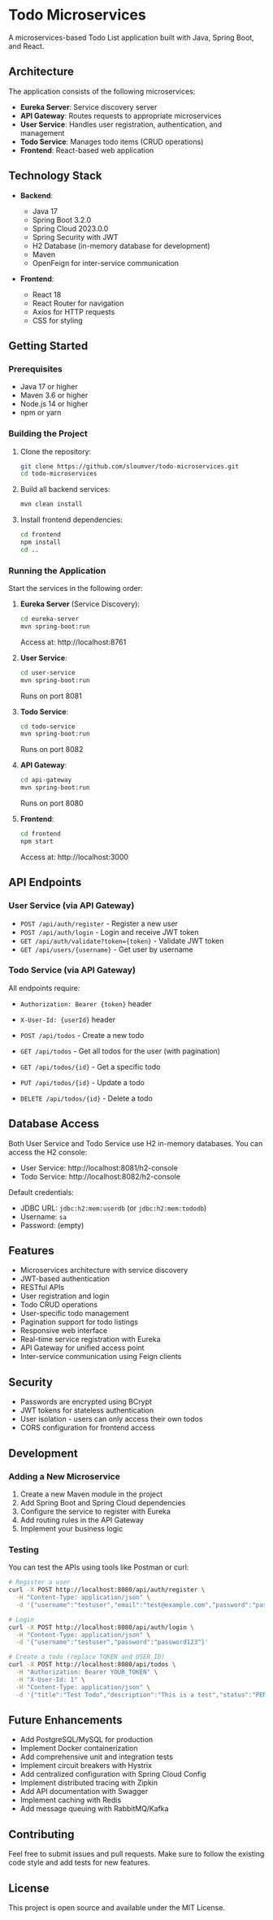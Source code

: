 # Todo Microservices

A microservices-based Todo List application built with Java, Spring Boot, and React.

## Architecture

The application consists of the following microservices:

- **Eureka Server**: Service discovery server
- **API Gateway**: Routes requests to appropriate microservices
- **User Service**: Handles user registration, authentication, and management
- **Todo Service**: Manages todo items (CRUD operations)
- **Frontend**: React-based web application

## Technology Stack

- **Backend**:
  - Java 17
  - Spring Boot 3.2.0
  - Spring Cloud 2023.0.0
  - Spring Security with JWT
  - H2 Database (in-memory database for development)
  - Maven
  - OpenFeign for inter-service communication

- **Frontend**:
  - React 18
  - React Router for navigation
  - Axios for HTTP requests
  - CSS for styling

## Getting Started

### Prerequisites

- Java 17 or higher
- Maven 3.6 or higher
- Node.js 14 or higher
- npm or yarn

### Building the Project

1. Clone the repository:
   ```bash
   git clone https://github.com/sloumver/todo-microservices.git
   cd todo-microservices
   ```

2. Build all backend services:
   ```bash
   mvn clean install
   ```

3. Install frontend dependencies:
   ```bash
   cd frontend
   npm install
   cd ..
   ```

### Running the Application

Start the services in the following order:

1. **Eureka Server** (Service Discovery):
   ```bash
   cd eureka-server
   mvn spring-boot:run
   ```
   Access at: http://localhost:8761

2. **User Service**:
   ```bash
   cd user-service
   mvn spring-boot:run
   ```
   Runs on port 8081

3. **Todo Service**:
   ```bash
   cd todo-service
   mvn spring-boot:run
   ```
   Runs on port 8082

4. **API Gateway**:
   ```bash
   cd api-gateway
   mvn spring-boot:run
   ```
   Runs on port 8080

5. **Frontend**:
   ```bash
   cd frontend
   npm start
   ```
   Access at: http://localhost:3000

## API Endpoints

### User Service (via API Gateway)

- `POST /api/auth/register` - Register a new user
- `POST /api/auth/login` - Login and receive JWT token
- `GET /api/auth/validate?token={token}` - Validate JWT token
- `GET /api/users/{username}` - Get user by username

### Todo Service (via API Gateway)

All endpoints require:
- `Authorization: Bearer {token}` header
- `X-User-Id: {userId}` header

- `POST /api/todos` - Create a new todo
- `GET /api/todos` - Get all todos for the user (with pagination)
- `GET /api/todos/{id}` - Get a specific todo
- `PUT /api/todos/{id}` - Update a todo
- `DELETE /api/todos/{id}` - Delete a todo

## Database Access

Both User Service and Todo Service use H2 in-memory databases. You can access the H2 console:

- User Service: http://localhost:8081/h2-console
- Todo Service: http://localhost:8082/h2-console

Default credentials:
- JDBC URL: `jdbc:h2:mem:userdb` (or `jdbc:h2:mem:tododb`)
- Username: `sa`
- Password: (empty)

## Features

- Microservices architecture with service discovery
- JWT-based authentication
- RESTful APIs
- User registration and login
- Todo CRUD operations
- User-specific todo management
- Pagination support for todo listings
- Responsive web interface
- Real-time service registration with Eureka
- API Gateway for unified access point
- Inter-service communication using Feign clients

## Security

- Passwords are encrypted using BCrypt
- JWT tokens for stateless authentication
- User isolation - users can only access their own todos
- CORS configuration for frontend access

## Development

### Adding a New Microservice

1. Create a new Maven module in the project
2. Add Spring Boot and Spring Cloud dependencies
3. Configure the service to register with Eureka
4. Add routing rules in the API Gateway
5. Implement your business logic

### Testing

You can test the APIs using tools like Postman or curl:

```bash
# Register a user
curl -X POST http://localhost:8080/api/auth/register \
  -H "Content-Type: application/json" \
  -d '{"username":"testuser","email":"test@example.com","password":"password123"}'

# Login
curl -X POST http://localhost:8080/api/auth/login \
  -H "Content-Type: application/json" \
  -d '{"username":"testuser","password":"password123"}'

# Create a todo (replace TOKEN and USER_ID)
curl -X POST http://localhost:8080/api/todos \
  -H "Authorization: Bearer YOUR_TOKEN" \
  -H "X-User-Id: 1" \
  -H "Content-Type: application/json" \
  -d '{"title":"Test Todo","description":"This is a test","status":"PENDING"}'
```

## Future Enhancements

- Add PostgreSQL/MySQL for production
- Implement Docker containerization
- Add comprehensive unit and integration tests
- Implement circuit breakers with Hystrix
- Add centralized configuration with Spring Cloud Config
- Implement distributed tracing with Zipkin
- Add API documentation with Swagger
- Implement caching with Redis
- Add message queuing with RabbitMQ/Kafka

## Contributing

Feel free to submit issues and pull requests. Make sure to follow the existing code style and add tests for new features.

## License

This project is open source and available under the MIT License.